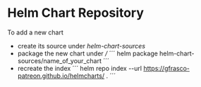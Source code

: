 # Helm Chart Repository

To add a new chart
- create its source under *helm-chart-sources*
- package the new chart under */*
  ´´´
  helm package helm-chart-sources/name_of_your_chart
  ´´´
- recreate the index
  ´´´
  helm repo index --url https://gfrasco-patreon.github.io/helmcharts/ .
  ´´´

